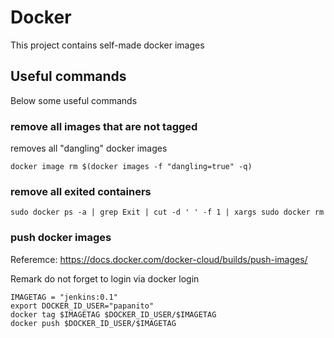 # Docker 

This project contains self-made docker images

## Useful commands

Below some useful commands

### remove all images that are not tagged

removes all "dangling" docker images

```
docker image rm $(docker images -f "dangling=true" -q)
```

### remove all exited containers

```
sudo docker ps -a | grep Exit | cut -d ' ' -f 1 | xargs sudo docker rm
```

### push docker images
Referemce: https://docs.docker.com/docker-cloud/builds/push-images/

Remark do not forget to login via docker login

```
IMAGETAG = "jenkins:0.1"
export DOCKER_ID_USER="papanito"
docker tag $IMAGETAG $DOCKER_ID_USER/$IMAGETAG
docker push $DOCKER_ID_USER/$IMAGETAG
```